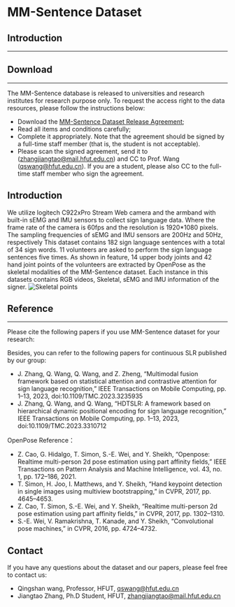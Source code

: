 # MM-Sentence Dataset

## Introduction
---


## Download
---
The MM-Sentence database is released to universities and research institutes for research purpose only. To request the access right to the data resources, please follow the instructions below:
- Download the [MM-Sentence Dataset Release Agreement](https://github.com/ZhangJiangtao-0108/MM-Sentence_Dataset/blob/main/MM-Sentence%20_Dataset%20_Release%20_Agreement.pdf);
- Read all items and conditions carefully;
- Complete it appropriately. Note that the agreement should be signed by a full-time staff member (that is, the student is not acceptable).
- Please scan the signed agreement, send it to (zhangjiangtao@mail.hfut.edu.cn) and CC to Prof. Wang (qswang@hfut.edu.cn). If you are a student, please also CC to the full-time staff member who sign the agreement.

## Introduction
We utilize logitech C922xPro Stream Web camera and the armband with built-in sEMG and IMU sensors to collect sign language data.
Where the frame rate of the camera is 60fps and the resolution is 1920*1080 pixels.
The sampling frequencies of sEMG and IMU sensors are 200Hz and 50Hz, respectively
This dataset contains 182 sign language sentences with a total of 34 sign words.
11 volunteers are asked to perform the sign language sentences five times.
As shown in feature, 14 upper body joints and 42 hand joint points of the volunteers are extracted by OpenPose as the skeletal modalities of the MM-Sentence dataset.
Each instance in this datasets contains RGB videos, Skeletal, sEMG and IMU information of the signer.
![Skeletal points]()

## Reference
---
Please cite the following papers if you use MM-Sentence dataset for your research:

  
Besides, you can refer to the following papers for continuous SLR published by our group:
- J. Zhang, Q. Wang, Q. Wang, and Z. Zheng, “Multimodal fusion framework based on statistical attention and contrastive attention for sign language recognition,” IEEE Transactions on Mobile Computing, pp. 1–13, 2023, doi:10.1109/TMC.2023.3235935
- J. Zhang, Q. Wang, and Q. Wang, “HDTSLR: A framework based on hierarchical dynamic positional encoding for sign language recognition,” IEEE Transactions on Mobile Computing, pp. 1–13, 2023, doi:10.1109/TMC.2023.3310712

OpenPose Reference：
- Z. Cao, G. Hidalgo, T. Simon, S.-E. Wei, and Y. Sheikh, “Openpose: Realtime multi-person 2d pose estimation using part affinity fields,” IEEE Transactions on Pattern Analysis and Machine Intelligence, vol. 43, no. 1, pp. 172–186, 2021.
- T. Simon, H. Joo, I. Matthews, and Y. Sheikh, “Hand keypoint detection in single images using multiview bootstrapping,” in CVPR, 2017, pp. 4645–4653.
- Z. Cao, T. Simon, S.-E. Wei, and Y. Sheikh, “Realtime multi-person 2d pose estimation using part affinity fields,” in CVPR, 2017, pp. 1302–1310.
- S.-E. Wei, V. Ramakrishna, T. Kanade, and Y. Sheikh, “Convolutional pose machines,” in CVPR, 2016, pp. 4724–4732.

## Contact
If you have any questions about the dataset and our papers, please feel free to contact us:
- Qingshan wang, Professor, HFUT, qswang@hfut.edu.cn
- Jiangtao Zhang, Ph.D Student, HFUT, zhangjiangtao@mail.hfut.edu.cn
